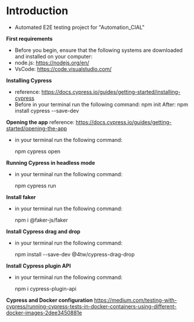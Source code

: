 # Introduction
- Automated E2E testing project for "Automation_CIAL"

**First requirements** 
- Before you begin, ensure that the following systems are downloaded and installed on your computer:
- node.js: https://nodejs.org/en/
- VsCode: https://code.visualstudio.com/

**Installing Cypress**
- reference: https://docs.cypress.io/guides/getting-started/installing-cypress
- Before in your terminal run the following command: 
   npm init
   After:
   npm install cypress --save-dev

**Opening the app**
reference: https://docs.cypress.io/guides/getting-started/opening-the-app   
- in your terminal run the following command: 

   npm cypress open

 **Running Cypress in headless mode**
 - in your terminal run the following command: 

   npm cypress run

 **Install faker**
 - in your terminal run the following command: 

   npm i @faker-js/faker

  **Install Cypress drag and drop**
 - in your terminal run the following command: 

   npm install --save-dev @4tw/cypress-drag-drop


 **Install Cypress plugin API**
 - in your terminal run the following command: 

   npm i cypress-plugin-api
  
  **Cypress and Docker configuration**
   https://medium.com/testing-with-cypress/running-cypress-tests-in-docker-containers-using-different-docker-images-2dee3450881e
 